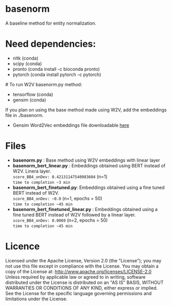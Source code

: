 # basenorm

A baseline method for entity normalization.

# Need dependencies:
- nltk (conda)
- scipy (conda)
- pronto (conda install -c bioconda pronto)
- pytorch (conda install pytorch -c pytorch)

# To run W2V basenorm.py method:
- tensorflow (conda)
- gensim (conda)

If you plan on using the base method made using W2V, add the embeddings file in ./basenorm.
- Gensim Word2Vec embeddings file downloadable [here](http://evexdb.org/pmresources/vec-space-models/PubMed-w2v.bin)

# Files
- **basenorm.py** : Base method using W2V embeddings with linear layer
- **basenorm_bert_linear.py** : Embeddings obtained using BERT instead of W2V. Linera layer. \
    `score_BB4_onDev: 0.42131147540983604` (n=1) \
    `time to completion ~3 min`
- **basenorm_bert_finetuned.py**: Embeddings obtained using a fine tuned BERT instead of W2V. \
    `score_BB4_onDev: ~0.0` (n=1, epochs = 50) \
    `time to completion ~45 min`
- **basenorm_bert_finetuned_linear.py** :  Embeddings obtained using a fine tuned BERT instead of W2V followed by a linear layer. \
    `score_BB4_onDev: 0.0069` (n=2, epochs = 50) \
    `time to completion ~45 min`

# Licence
Licensed under the Apache License, Version 2.0 (the "License");
you may not use this file except in compliance with the License.
You may obtain a copy of the License at: http://www.apache.org/licenses/LICENSE-2.0
Unless required by applicable law or agreed to in writing, software
distributed under the License is distributed on an "AS IS" BASIS,
WITHOUT WARRANTIES OR CONDITIONS OF ANY KIND, either express or implied.
See the License for the specific language governing permissions and
limitations under the License.
